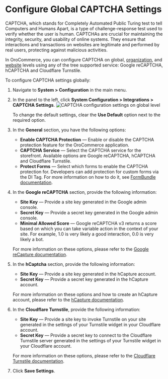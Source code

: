 <a id="admin-configuration-integrations-captcha-global"></a>

# Configure Global CAPTCHA Settings

CAPTCHA, which stands for Completely Automated Public Turing test to tell Computers and Humans Apart, is a type of challenge-response test used to verify whether the user is human. CAPTCHAs are crucial for maintaining the integrity, security, and usability of online systems. They ensure that interactions and transactions on websites are legitimate and performed by real users, protecting against malicious activities.

In OroCommerce, you can configure CAPTCHA on global, [organization](../../../user-management/organizations/org-configuration/general-setup-org/integrations/organization-captcha.md#organization-configuration-captcha), and [website](../../../websites/web-configuration/general-sys-config/integrations/website-captcha.md#website-configuration-captcha-settings) levels using any of the tree supported service: Google reCAPTCHA, hCAPTCHA and Cloudflare Turnstile.

To configure CAPTCHA settings globally:

1. Navigate to **System > Configuration** in the main menu.
2. In the panel to the left, click **System Configuration > Integrations > CAPTCHA Settings**.
   ![CAPTCHA configuration settings on global level](user/img/system/config_system/captcha-config.png)

   To change the default settings, clear the **Use Default** option next to the required option.
3. In the **General** section, you have the following options:
   * **Enable CAPTCHA Protection** — Enable or disable the CAPTCHA protection feature for the OroCommerce application.
   * **CAPTCHA Service** — Select the CAPTCHA service for the storefront. Available options are Google reCAPTCHA, hCAPTCHA and Cloudflare Turnstile.
   * **Protect Forms** — Select which forms to enable the CAPTCHA protection for. Developers can add protection for custom forms via the DI Tag. For more information on how to do it, see [FormBundle documentation](../../../../../../bundles/platform/FormBundle/captcha-protection.md#bundle-docs-platform-form-bundle-captcha).
4. In the **Google reCAPTCHA** section, provide the following information:
   * **Site Key** — Provide a site key generated in the Google admin console.
   * **Secret Key** —  Provide a secret key generated in the Google admin console.
   * **Minimal Allowed Score** — Google reCAPTCHA v3 returns a score based on which you can take variable action in the context of your site. For example, 1.0 is very likely a good interaction, 0.0 is very likely a bot.

   For more information on these options, please refer to the <a href="https://developers.google.com/recaptcha/docs/v3" target="_blank">Google reCapture documentation</a>.
5. In the **hCaptcha** section, provide the following information:
   * **Site Key** — Provide a site key generated in the hCapture account.
   * **Secret Key** — Provide a secret key generated in the hCapture account.

   For more information on these options and how to create an hCapture account, please refer to the <a href="https://docs.hcaptcha.com/" target="_blank">hCapture documentation</a>.
6. In the **Cloudflare Turnstile**, provide the following information:
   * **Site Key** — Provide a site key to invoke Turnstile on your site generated in the settings of your Turnstile widget in your Cloudflare account.
   * **Secret Key** — Provide a secret key to connect to the Cloudflare Turnstile server generated in the settings of your Turnstile widget in your Cloudflare account.

   For more information on these options, please refer to the <a href="https://developers.cloudflare.com/turnstile/" target="_blank">Cloudflare Turnstile documentation</a>.
7. Click **Save Settings**.
